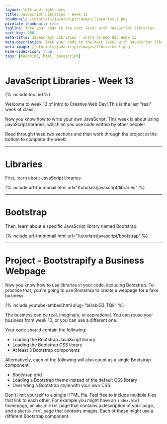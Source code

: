```yaml
---
layout: left-and-right-navs
title: JavaScript Libraries - Week 13
thumbnail: /tutorials/javascript/images/libraries-1.png
pixelate-thumbnail: true
tagline: Take your code to the next level with JavaScript libraries.
sort-key: 200
meta-title: JavaScript Libraries - Intro to Web Dev Week 13
meta-description: Take your code to the next level with JavaScript libraries.
meta-image: /tutorials/javascript/images/libraries-1.png
hide-video-icon: true
tags: [teaching, html, javascript]
---
```


# JavaScript Libraries - Week 13

{% include toc.md %}

Welcome to week 13 of Intro to Creative Web Dev! This is the last "real" week of class!

Now you know how to write your own JavaScript. This week is about using JavaScript libraries, which let you use code written by other people!

Read through these two sections and then work through the project at the bottom to complete the week!

---

# Libraries

First, learn about JavaScript libraries:

{% include url-thumbnail.html url="/tutorials/javascript/libraries" %}

---

# Bootstrap

Then, learn about a specific JavaScript library named Bootstrap:

{% include url-thumbnail.html url="/tutorials/javascript/bootstrap" %}

---

# Project - Bootstrapify a Business Webpage

Now you know how to use libraries in your code, including Bootstrap. To practice that, you're going to use Bootstrap to create a webpage for a fake business.

{% include youtube-embed.html slug="bHabiG3_TQk" %}

The business can be real, imaginary, or aspirational. You can reuse your business from week 10, or you can use a different one.

Your code should contain the following:

- Loading the Bootstrap JavaScript library
- Loading the Bootstrap CSS library
- At least 3 Bootstrap components

Alternatively, each of the following will also count as a single Bootstrap component:

- Bootstrap grid
- Loading a Bootstrap theme instead of the default CSS library
- Overriding a Bootstrap style with your own CSS

Don't limit yourself to a single HTML file. Feel free to include multiple files that link to each other. For example you might have an `index.html` homepage, an `about.html` page that contains a description of your page, and a `photos.html` page that contains images. Each of these might use a different Bootstrap component.
